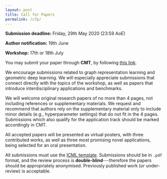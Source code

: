 ```yaml
---
layout: post
title: Call for Papers
permalink: /cfp/
---
```


**Submission deadline:** Friday, 29th May 2020 (23:59 AoE)

**Author notification:** 19th June

**Workshop:** 17th or 18th July

You may submit your paper through **CMT**, by following [this link](https://cmt3.research.microsoft.com/GRLB2020/).

We encourage submissions related to graph representation learning and geometric deep learning. We will especially appreciate submissions that connect directly with the topics of the workshop, as well as papers that introduce interdisciplinary applications and benchmarks. 

We will welcome original research papers of no more than 4 pages, not including references or supplementary materials. We request and recommend that authors rely on the supplementary material only to include minor details (e.g., hyperparameter settings) that do not fit in the 4 pages. Submissions which also qualify for the application track should be marked accordingly in CMT.

All accepted papers will be presented as virtual posters, with three contributed works, as well as three most promising novel applications, being selected for an oral presentation.

All submissions must use the [ICML template](https://icml.cc/Conferences/2020/StyleAuthorInstructions). Submissions should be in `.pdf` format, and the review process is **double-blind**---therefore the papers should be appropriately anonymised. Previously published work (or under-review) is acceptable.
